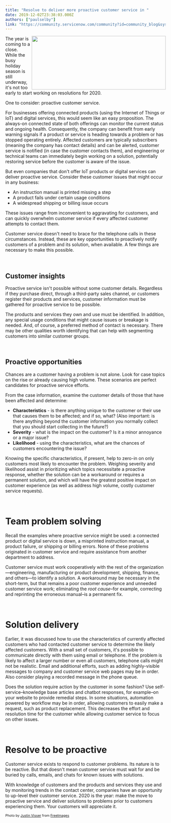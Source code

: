 ```yaml
---
title: "Resolve to deliver more proactive customer service in "
date: 2019-12-02T23:38:03.000Z
authors: ["paulselby"]
link: "https://community.servicenow.com/community?id=community_blog&sys_id=524470a0dbed441c190dfb243996192c"
---
```

<p><img class="wp-image-4304" style="padding: 5 px;" src="https://insightsincustomerservice.files.wordpress.com/2019/12/dominos-1416537.jpg" alt="" width="421" height="168" align="right" /></p>

<p>The year is coming to a close. While the busy holiday season is still underway, it&#39;s not too early to start working on resolutions for 2020.</p>

<p>One to consider: proactive customer service.</p>

<p>For businesses offering connected products (using the Internet of Things or IoT) and digital services, this would seem like an easy proposition. The always-on connected state of both offerings can monitor the current status and ongoing health. Consequently, the company can benefit from early warning signals if a product or service is heading towards a problem or has stopped operating entirely. Affected customers are typically subscribers (meaning the company has contact details) and can be alerted, customer service is notified (in case the customer contacts them), and engineering or technical teams can immediately begin working on a solution, potentially restoring service before the customer is aware of the issue.</p>

<p>But even companies that don&#39;t offer IoT products or digital services can deliver proactive service. Consider these customer issues that might occur in any business:</p>

<ul><li>An instruction manual is printed missing a step</li><li>A product fails under certain usage conditions</li><li>A widespread shipping or billing issue occurs</li></ul>

<p>These issues range from inconvenient to aggravating for customers, and can quickly overwhelm customer service if every affected customer attempts to contact them.</p>

<p>Customer service doesn&#39;t need to brace for the telephone calls in these circumstances. Instead, these are key opportunities to proactively notify customers of a problem and its solution, when available. A few things are necessary to make this possible.</p>

<p> </p>

<h2>Customer insights</h2>

<p>Proactive service isn&#39;t possible without some customer details. Regardless if they purchase direct, through a third-party sales channel, or customers register their products and services, customer information must be gathered for proactive service to be possible.</p>

<p>The products and services they own and use must be identified. In addition, any special usage conditions that might cause issues or breakage is needed. And, of course, a preferred method of contact is necessary. There may be other qualities worth identifying that can help with segmenting customers into similar customer groups.</p>

<p> </p>

<h2>Proactive opportunities</h2>

<p>Chances are a customer having a problem is not alone. Look for case topics on the rise or already causing high volume. These scenarios are perfect candidates for proactive service efforts.</p>

<p>From the case information, examine the customer details of those that have been affected and determine:</p>

<ul><li><strong>Characteristics</strong> - is there anything unique to the customer or their use that causes them to be affected; and if so, what? (Also important: is there anything beyond the customer information you normally collect that you should start collecting in the future?)</li><li><strong>Severity</strong> - what is the impact on the customer? Is it a minor annoyance or a major issue?</li><li><strong>Likelihood</strong> - using the characteristics, what are the chances of customers encountering the issue?</li></ul>

<p>Knowing the specific characteristics, if present, help to zero-in on only customers most likely to encounter the problem. Weighing severity and likelihood assist in prioritizing which topics necessitate a proactive response, whether the solution can be a workaround or requires a permanent solution, and which will have the greatest positive impact on customer experience (as well as address high volume, costly customer service requests).</p>

<p> </p>

<h1>Team problem solving</h1>

<p>Recall the examples where proactive service might be used: a connected product or digital service is down, a misprinted instruction manual, a product failure, or shipping or billing errors. None of these problems originated in customer service and require assistance from another department to address.</p>

<p>Customer service must work cooperatively with the rest of the organization—engineering, manufacturing or product development, shipping, finance, and others—to identify a solution. A workaround may be necessary in the short-term, but that remains a poor customer experience and unneeded customer service work; eliminating the <em>root cause</em>–for example, correcting and reprinting the erroneous manual–is a permanent fix.</p>

<p> </p>

<h1>Solution delivery</h1>

<p>Earlier, it was discussed how to use the characteristics of currently affected customers who had contacted customer service to determine the likely affected customers. With a small set of customers, it&#39;s possible to communicate directly with them using email or telephone. If the problem is likely to affect a larger number or even all customers, telephone calls might not be realistic. Email and additional efforts, such as adding highly-visible messages to company and customer service web pages may be in order. Also consider playing a recorded message in the phone queue.</p>

<p>Does the solution require action by the customer in some fashion? Use self-service–knowledge base articles and chatbot responses, for example–on your website to provide remedial steps. In some situations, automation powered by workflow may be in order, allowing customers to easily make a request, such as product replacement. This decreases the effort and resolution time for the customer while allowing customer service to focus on other issues.</p>

<p> </p>

<h1>Resolve to be proactive</h1>

<p>Customer service exists to respond to customer problems. Its nature is to be reactive. But that doesn&#39;t mean customer service must wait for and be buried by calls, emails, and chats for known issues with solutions.</p>

<p>With knowledge of customers and the products and services they use and by monitoring trends in the contact center, companies have an opportunity to up-level their customer service. 2020 is the year: make the move to proactive service and deliver solutions to problems prior to customers experiencing them. Your customers will appreciate it.</p>
<p><span style="font-size: 8pt;">Photo by <a href="/photographer/justin_vis-60229" rel="nofollow">Justin Visser</a> from <a href="https://freeimages.com/" rel="nofollow">FreeImages</a></span></p>

